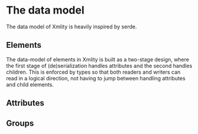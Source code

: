 # The data model

The data model of Xmlity is heavily inspired by serde.

## Elements

The data-model of elements in Xmlity is built as a two-stage design, where the first stage of (de)serialization handles attributes and the second handles children. This is enforced by types so that both readers and writers can read in a logical direction, not having to jump between handling attributes and child elements.

## Attributes

## Groups
